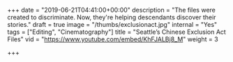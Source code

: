 +++
date = "2019-06-21T04:41:00+00:00"
description = "The files were created to discriminate. Now, they're helping descendants discover their stories."
draft = true
image = "/thumbs/exclusionact.jpg"
internal = "Yes"
tags = ["Editing", "Cinematography"]
title = "Seattle’s Chinese Exclusion Act Files"
vid = "https://www.youtube.com/embed/KhFJALBj8_M"
weight = 3

+++
